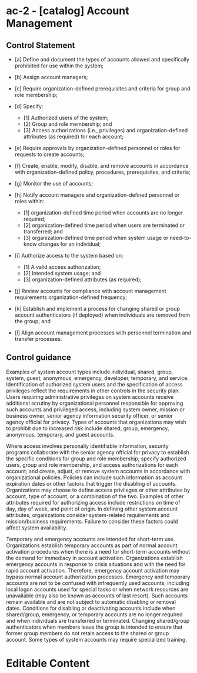 # ac-2 - \[catalog\] Account Management

## Control Statement

- \[a\] Define and document the types of accounts allowed and specifically prohibited for use within the system;

- \[b\] Assign account managers;

- \[c\] Require organization-defined prerequisites and criteria for group and role membership;

- \[d\] Specify:

  - \[1\] Authorized users of the system;
  - \[2\] Group and role membership; and
  - \[3\] Access authorizations (i.e., privileges) and organization-defined attributes (as required) for each account;

- \[e\] Require approvals by organization-defined personnel or roles for requests to create accounts;

- \[f\] Create, enable, modify, disable, and remove accounts in accordance with organization-defined policy, procedures, prerequisites, and criteria;

- \[g\] Monitor the use of accounts;

- \[h\] Notify account managers and organization-defined personnel or roles within:

  - \[1\]  organization-defined time period when accounts are no longer required;
  - \[2\]  organization-defined time period when users are terminated or transferred; and
  - \[3\]  organization-defined time period when system usage or need-to-know changes for an individual;

- \[i\] Authorize access to the system based on:

  - \[1\] A valid access authorization;
  - \[2\] Intended system usage; and
  - \[3\]  organization-defined attributes (as required);

- \[j\] Review accounts for compliance with account management requirements organization-defined frequency;

- \[k\] Establish and implement a process for changing shared or group account authenticators (if deployed) when individuals are removed from the group; and

- \[l\] Align account management processes with personnel termination and transfer processes.

## Control guidance

Examples of system account types include individual, shared, group, system, guest, anonymous, emergency, developer, temporary, and service. Identification of authorized system users and the specification of access privileges reflect the requirements in other controls in the security plan. Users requiring administrative privileges on system accounts receive additional scrutiny by organizational personnel responsible for approving such accounts and privileged access, including system owner, mission or business owner, senior agency information security officer, or senior agency official for privacy. Types of accounts that organizations may wish to prohibit due to increased risk include shared, group, emergency, anonymous, temporary, and guest accounts.

Where access involves personally identifiable information, security programs collaborate with the senior agency official for privacy to establish the specific conditions for group and role membership; specify authorized users, group and role membership, and access authorizations for each account; and create, adjust, or remove system accounts in accordance with organizational policies. Policies can include such information as account expiration dates or other factors that trigger the disabling of accounts. Organizations may choose to define access privileges or other attributes by account, type of account, or a combination of the two. Examples of other attributes required for authorizing access include restrictions on time of day, day of week, and point of origin. In defining other system account attributes, organizations consider system-related requirements and mission/business requirements. Failure to consider these factors could affect system availability.

Temporary and emergency accounts are intended for short-term use. Organizations establish temporary accounts as part of normal account activation procedures when there is a need for short-term accounts without the demand for immediacy in account activation. Organizations establish emergency accounts in response to crisis situations and with the need for rapid account activation. Therefore, emergency account activation may bypass normal account authorization processes. Emergency and temporary accounts are not to be confused with infrequently used accounts, including local logon accounts used for special tasks or when network resources are unavailable (may also be known as accounts of last resort). Such accounts remain available and are not subject to automatic disabling or removal dates. Conditions for disabling or deactivating accounts include when shared/group, emergency, or temporary accounts are no longer required and when individuals are transferred or terminated. Changing shared/group authenticators when members leave the group is intended to ensure that former group members do not retain access to the shared or group account. Some types of system accounts may require specialized training.

# Editable Content

<!-- Make additions and edits below -->
<!-- The above represents the contents of the control as received by the profile, prior to additions. -->
<!-- If the profile makes additions to the control, they will appear below. -->
<!-- The above may not be edited but you may edit the content below, and/or introduce new additions to be made by the profile. -->
<!-- The content here will then replace what is in the profile for this control, after running profile-assemble. -->
<!-- The current profile has no added parts for this control, but you may add new ones here. -->
<!-- Each addition must have a heading of the form ## Control my_addition_name -->
<!-- See https://ibm.github.io/compliance-trestle/tutorials/ssp_profile_catalog_authoring/ssp_profile_catalog_authoring for guidance. -->
